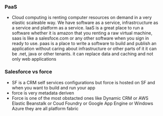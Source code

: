 ### PaaS
* Cloud computing is renting computer resources on demand in a very elastic scaleable way. We have software as a service, infrastrcucture as a service and platform as a service. IaaS is a great place to run a software whether it is amazon that you renting a raw virtual machine, saas is like a salesfoce.com or any other software when you sign in ready to use. paas is a place to write a software to build and publish an application without caring about infrastructure or other parts of it it can be .net, java or other tenants. it can replace data and caching and not only web applications

### Salesforce vs force
* SF is a CRM self services configurations but force is hosted on SF and when you want to build and run your app 
* force is very metadata deriven
* Force is one of the most obstacted ones like Dynamic CRM or AWS Elastic Beanstalk or Coud Foundry  or Google App Engine or Windows Azure  they are all platform fabric 
